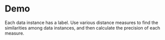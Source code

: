 # Demo
Each data instance has a label. Use various distance measures to find the similarities among data instances, and then calculate the precision of each measure.
